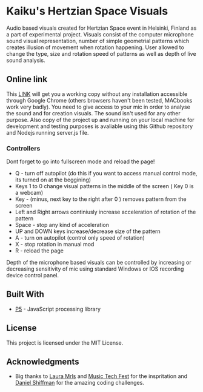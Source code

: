 # Kaiku's Hertzian Space Visuals

Audio based visuals created for Hertzian Space event in Helsinki, Finland as a part of experimental project. Visuals consist of the  computer microphone sound visual representation, number of simple geometrial patterns  which creates illusion of movement when rotation happening. User allowed to change the type, size and rotation speed of patterns as well as depth of live sound analysis.    

## Online link 

This [LINK](https://secure-atoll-60330.herokuapp.com/)  will get you a  working copy without any installation accessible through Google Chrome (others browsers haven't been tested, MACbooks work very badly). You need to give access to your mic in order to analyse the sound and for creation visuals. The sound isn't used for any other purpose.  Also copy of the project up and running on your local machine for development and testing purposes is avaliable using this Github repository and  Nodejs running server.js file.  



### Controllers

Dont forget to go into fullscreen mode and reload the page! 

* Q - turn off autopilot (do this if you want to access manual control mode, its turned on at the beggining)
* Keys 1 to 0 change visual patterns in the middle of the screen ( Key 0 is a webcam)
* Key - (minus, next key to the right after 0 ) removes pattern from the screen
* Left and Right arrows continiusly increase acceleration of rotation of the pattern
* Space - stop any kind of acceleration
* UP and DOWN keys increase/decrease size of the pattern
* A - turn on autopilot (control only speed of rotation)
* X - stop rotation in manual mod
* R - reload the page

Depth of the microphone based visuals can be controlled by increasing or decreasing sensitivity of mic using standard Windows or IOS  recording device control panel.



## Built With

* [P5](https://p5js.org/) - JavaScript processing library


## License

This project is licensed under the MIT License.

## Acknowledgments

* Big thanks to  [Laura Mrls](https://soundcloud.com/laura-mrls-1) and [Music Tech Fest](http://musictechfest.net/) for the inspritation and [Daniel Shiffman](https://github.com/shiffman) for the amazing coding challenges. 

